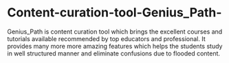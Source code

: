 # Content-curation-tool-Genius_Path-
Genius_Path is content curation tool which brings the excellent courses and tutorials available recommended by top educators and professional. It provides many more more amazing features which helps the students study in well structured manner and eliminate confusions due to flooded content.  
